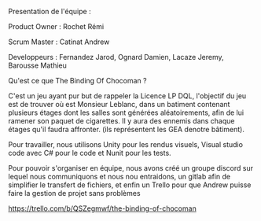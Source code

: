 Presentation de l'équipe :

Product Owner : Rochet Rémi

Scrum Master : Catinat Andrew

Developpeurs : Fernandez Jarod,
               Ognard Damien,
               Lacaze Jeremy,
               Barousse Mathieu


Qu'est ce que The Binding Of Chocoman ? 

C'est un jeu ayant pur but de rappeler la Licence LP DQL, l'objectif du jeu est de trouver où est Monsieur Leblanc,
dans un batiment contenant plusieurs étages dont les salles sont générées aléatoirements, afin de lui ramener son paquet de cigarettes.
Il y aura des ennemis dans chaque étages qu'il faudra affronter. (ils représentent les GEA denotre bâtiment).


Pour travailler, nous utilisons Unity pour les rendus visuels, Visual studio code avec C# pour le code et Nunit pour les tests.


Pour pouvoir s'organiser en équipe, nous avons créé un groupe discord sur lequel nous communiquons et nous nou entraidons,
un gitlab afin de simplifier le transfert de fichiers,
et enfin un Trello pour que Andrew puisse faire la gestion de projet sans problèmes 

https://trello.com/b/QSZegmwf/the-binding-of-chocoman